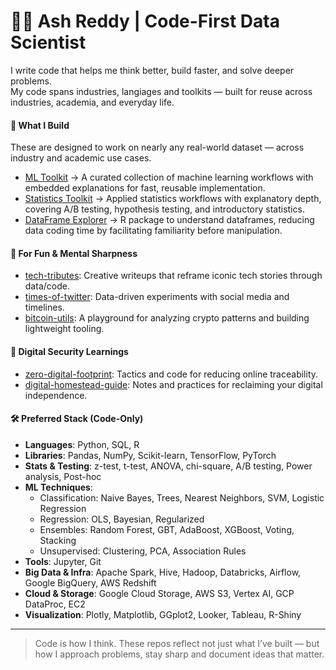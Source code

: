 # 👨‍💻 Ash Reddy | Code-First Data Scientist

I write code that helps me think better, build faster, and solve deeper problems.  
My code spans industries, langiages and toolkits — built for reuse across industries, academia, and everyday life.

#### 🧱 What I Build
These are designed to work on nearly any real-world dataset — across industry and academic use cases.
- [ML Toolkit](https://github.com/ashrithssreddy/ml-toolkit) → A curated collection of machine learning workflows with embedded explanations for fast, reusable implementation.
- [Statistics Toolkit](https://github.com/ashrithssreddy/statistics-toolkit) → Applied statistics workflows with explanatory depth, covering A/B testing, hypothesis testing, and introductory statistics.
- [DataFrame Explorer](https://github.com/ashrithssreddy/dataframe-explorer) → R package to understand dataframes, reducing data coding time by facilitating familiarity before manipulation.

#### 🧠 For Fun & Mental Sharpness
- [tech-tributes](https://github.com/ashrithssreddy/tech-tributes): Creative writeups that reframe iconic tech stories through data/code.
- [times-of-twitter](https://github.com/ashrithssreddy/times-of-twitter): Data-driven experiments with social media and timelines.
- [bitcoin-utils](https://github.com/ashrithssreddy/bitcoin-utils): A playground for analyzing crypto patterns and building lightweight tooling.

#### 🔐 Digital Security Learnings
- [zero-digital-footprint](https://github.com/ashrithssreddy/zero-digital-footprint): Tactics and code for reducing online traceability.
- [digital-homestead-guide](https://github.com/ashrithssreddy/digital-homestead-guide): Notes and practices for reclaiming your digital independence.

#### 🛠 Preferred Stack (Code-Only)

- **Languages**: Python, SQL, R  
- **Libraries**: Pandas, NumPy, Scikit-learn, TensorFlow, PyTorch  
- **Stats & Testing**: z-test, t-test, ANOVA, chi-square, A/B testing, Power analysis, Post-hoc  
- **ML Techniques**: 
  - Classification: Naive Bayes, Trees, Nearest Neighbors, SVM, Logistic Regression  
  - Regression: OLS, Bayesian, Regularized  
  - Ensembles: Random Forest, GBT, AdaBoost, XGBoost, Voting, Stacking  
  - Unsupervised: Clustering, PCA, Association Rules  
- **Tools**: Jupyter, Git  
- **Big Data & Infra**: Apache Spark, Hive, Hadoop, Databricks, Airflow, Google BigQuery, AWS Redshift  
- **Cloud & Storage**: Google Cloud Storage, AWS S3, Vertex AI, GCP DataProc, EC2  
- **Visualization**: Plotly, Matplotlib, GGplot2, Looker, Tableau, R-Shiny  

---

> Code is how I think. These repos reflect not just what I’ve built — but how I approach problems, stay sharp and document ideas that matter.
